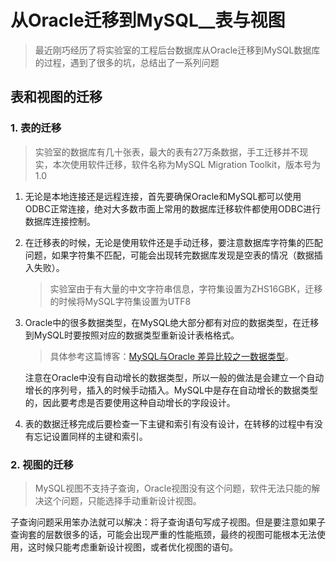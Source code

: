 # 从Oracle迁移到MySQL__表与视图

> 最近刚巧经历了将实验室的工程后台数据库从Oracle迁移到MySQL数据库的过程，遇到了很多的坑，总结出了一系列问题

## 表和视图的迁移

### 1. 表的迁移

>实验室的数据库有几十张表，最大的表有27万条数据，手工迁移并不现实，本次使用软件迁移，软件名称为MySQL Migration Toolkit，版本号为1.0

1. 无论是本地连接还是远程连接，首先要确保Oracle和MySQL都可以使用ODBC正常连接，绝对大多数市面上常用的数据库迁移软件都使用ODBC进行数据库连接控制。

1. 在迁移表的时候，无论是使用软件还是手动迁移，要注意数据库字符集的匹配问题，如果字符集不匹配，可能会出现转完数据库发现是空表的情况（数据插入失败）。

    >实验室由于有大量的中文字符串信息，字符集设置为ZHS16GBK，迁移的时候将MySQL字符集设置为UTF8

1. Oracle中的很多数据类型，在MySQL绝大部分都有对应的数据类型，在迁移到MySQL时要按照对应的数据类型重新设计表格格式。

    >具体参考这篇博客：[MySQL与Oracle 差异比较之一数据类型](http://www.cnblogs.com/HondaHsu/p/3641116.html)。

    注意在Oracle中没有自动增长的数据类型，所以一般的做法是会建立一个自动增长的序列号，插入的时候手动插入。MySQL中是存在自动增长的数据类型的，因此要考虑是否要使用这种自动增长的字段设计。

1. 表的数据迁移完成后要检查一下主键和索引有没有设计，在转移的过程中有没有忘记设置同样的主键和索引。

### 2. 视图的迁移

>MySQL视图不支持子查询，Oracle视图没有这个问题，软件无法只能的解决这个问题，只能选择手动重新设计视图。

子查询问题采用笨办法就可以解决：将子查询语句写成子视图。但是要注意如果子查询套的层数很多的话，可能会出现严重的性能瓶颈，最终的视图可能根本无法使用，这时候只能考虑重新设计视图，或者优化视图的语句。
